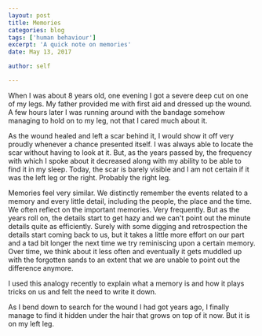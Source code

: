 ```yaml
---
layout: post
title: Memories
categories: blog
tags: ['human behaviour']
excerpt: 'A quick note on memories'
date: May 13, 2017

author: self

---
```


When I was about 8 years old, one evening I got a severe deep cut on
one of my legs. My father provided me with first aid and dressed up
the wound. A few hours later I was running around with the bandage
somehow managing to hold on to my leg, not that I cared much about it.

As the wound healed and left a scar behind it, I would show it off
very proudly whenever a chance presented itself. I was always able
to locate the scar without having to look at it. But, as the years
passed by, the frequency with which I spoke about it decreased along
with my ability to be able to find it in my sleep. Today, the scar is
barely visible and I am not certain if it was the left leg or the
right. Probably the right leg.

Memories feel very similar. We distinctly remember the events related
to a memory and every little detail, including the people, the place
and the time. We often reflect on the important memories. Very
frequently. But as the years roll on, the details start to get hazy
and we can't point out the minute details quite as efficiently. Surely
with some digging and retrospection the details start coming back to
us, but it takes a little more effort on our part and a tad bit longer
the next time we try reminiscing upon a certain memory. Over time, we
think about it less often and eventually it gets muddled up with the
forgotten sands to an extent that we are unable to point out the
difference anymore.

I used this analogy recently to explain what a memory is and how it
plays tricks on us and felt the need to write it down.

As I bend down to search for the wound I had got years ago, I finally
manage to find it hidden under the hair that grows on top of it
now. But it is on my left leg.
